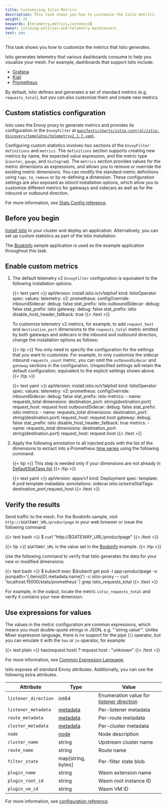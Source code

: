 ```yaml
---
title: Customizing Istio Metrics
description: This task shows you how to customize the Istio metrics.
weight: 25
keywords: [telemetry,metrics,customize]
owner: istio/wg-policies-and-telemetry-maintainers
test: yes
---
```


This task shows you how to customize the metrics that Istio generates.

Istio generates telemetry that various dashboards consume to help you visualize
your mesh. For example, dashboards that support Istio include:

* [Grafana](/docs/tasks/observability/metrics/using-istio-dashboard/)
* [Kiali](/docs/tasks/observability/kiali/)
* [Prometheus](/docs/tasks/observability/metrics/querying-metrics/)

By default, Istio defines and generates a set of standard metrics (e.g.
`requests_total`), but you can also customize them and create new metrics.

## Custom statistics configuration

Istio uses the Envoy proxy to generate metrics and provides its configuration in
the `EnvoyFilter` at
[`manifests/charts/istio-control/istio-discovery/templates/telemetryv2_1.7.yaml`]({{<github_blob>}}/manifests/charts/istio-control/istio-discovery/templates/telemetryv2_1.7.yaml).

Configuring custom statistics involves two sections of the
`EnvoyFilter`: `definitions` and `metrics`. The `definitions` section
supports creating new metrics by name, the expected value expression, and the
metric type (`counter`, `gauge`, and `histogram`). The `metrics` section
provides values for the metric dimensions as expressions, and allows you to
remove or override the existing metric dimensions. You can modify the standard
metric definitions using `tags_to_remove` or by re-defining a dimension. These
configuration settings are also exposed as istioctl installation options, which
allow you to customize different metrics for gateways and sidecars as well as
for the inbound or outbound direction.

For more information, see [Stats Config reference](/docs/reference/config/proxy_extensions/stats/).

## Before you begin

[Install Istio](/docs/setup/) in your cluster and deploy an application.
Alternatively, you can set up custom statistics as part of the Istio
installation.

The [Bookinfo](/docs/examples/bookinfo/) sample application is used as
the example application throughout this task.

## Enable custom metrics

1. The default telemetry v2 `EnvoyFilter` configuration is equivalent to the following installation options:

    {{< text yaml >}}
    apiVersion: install.istio.io/v1alpha1
    kind: IstioOperator
    spec:
      values:
        telemetry:
          v2:
            prometheus:
              configOverride:
                inboundSidecar:
                  debug: false
                  stat_prefix: istio
                outboundSidecar:
                  debug: false
                  stat_prefix: istio
                gateway:
                  debug: false
                  stat_prefix: istio
                  disable_host_header_fallback: true
    {{< /text >}}

    To customize telemetry v2 metrics, for example, to add `request_host`
    and `destination_port` dimensions to the `requests_total` metric emitted by both
    gateways and sidecars in the inbound and outbound direction, change the installation
    options as follows:

    {{< tip >}}
    You only need to specify the configuration for the settings that you want to customize.
    For example, to only customize the sidecar inbound `requests_count` metric, you can omit
    the `outboundSidecar` and `gateway` sections in the configuration. Unspecified
    settings will retain the default configuration, equivalent to the explicit settings shown above.
    {{< /tip >}}

    {{< text yaml >}}
    apiVersion: install.istio.io/v1alpha1
    kind: IstioOperator
    spec:
      values:
        telemetry:
          v2:
            prometheus:
              configOverride:
                inboundSidecar:
                  debug: false
                  stat_prefix: istio
                  metrics:
                    - name: requests_total
                      dimensions:
                        destination_port: string(destination.port)
                        request_host: request.host
                outboundSidecar:
                  debug: false
                  stat_prefix: istio
                  metrics:
                    - name: requests_total
                      dimensions:
                        destination_port: string(destination.port)
                        request_host: request.host
                gateway:
                  debug: false
                  stat_prefix: istio
                  disable_host_header_fallback: true
                  metrics:
                    - name: requests_total
                      dimensions:
                        destination_port: string(destination.port)
                        request_host: request.host
    {{< /text >}}

1. Apply the following annotation to all injected pods with the list of the
   dimensions to extract into a Prometheus
   [time series](https://en.wikipedia.org/wiki/Time_series) using the following command:

    {{< tip >}}
    This step is needed only  if your dimensions are not already in
    [DefaultStatTags list]({{<github_blob>}}/pkg/bootstrap/config.go)
    {{< /tip >}}

    {{< text yaml >}}
    apiVersion: apps/v1
    kind: Deployment
    spec:
      template: # pod template
        metadata:
          annotations:
            sidecar.istio.io/extraStatTags: destination_port,request_host
    {{< /text >}}

## Verify the results

Send traffic to the mesh. For the Bookinfo sample, visit `http://$GATEWAY_URL/productpage` in your web
browser or issue the following command:

{{< text bash >}}
$ curl "http://$GATEWAY_URL/productpage"
{{< /text >}}

{{< tip >}}
`$GATEWAY_URL` is the value set in the [Bookinfo](/docs/examples/bookinfo/) example.
{{< /tip >}}

Use the following command to verify that Istio generates the data for your new
or modified dimensions:

{{< text bash >}}
$ kubectl exec $(kubectl get pod -l app=productpage -o jsonpath='{.items[0].metadata.name}') -c istio-proxy -- curl 'localhost:15000/stats/prometheus' | grep istio_requests_total
{{< /text >}}

For example, in the output, locate the metric `istio_requests_total` and
verify it contains your new dimension.

## Use expressions for values

The values in the metric configuration are common expressions, which means you
must double-quote strings in JSON, e.g. "'string value'". Unlike Mixer
expression language, there is no support for the pipe (`|`) operator, but you
can emulate it with the `has` or `in` operator, for example:

{{< text plain >}}
has(request.host) ? request.host : "unknown"
{{< /text >}}

For more information, see [Common Expression Language](https://opensource.google/projects/cel).

Istio exposes all standard Envoy attributes. Additionally, you can use the
following extra attributes.

|Attribute   | Type  | Value |
|---|---|---|
| `listener_direction` | int64 | Enumeration value for [listener direction](https://www.envoyproxy.io/docs/envoy/latest/api-v2/api/v2/core/base.proto#envoy-api-enum-core-trafficdirection) |
| `listener_metadata` | [metadata](https://www.envoyproxy.io/docs/envoy/latest/api-v2/api/v2/core/base.proto#core-metadata) | Per-listener metadata |
| `route_metadata` | [metadata](https://www.envoyproxy.io/docs/envoy/latest/api-v2/api/v2/core/base.proto#core-metadata) | Per-route metadata |
| `cluster_metadata` | [metadata](https://www.envoyproxy.io/docs/envoy/latest/api-v2/api/v2/core/base.proto#core-metadata) | Per-cluster metadata |
| `node` | [node](https://www.envoyproxy.io/docs/envoy/latest/api-v2/api/v2/core/base.proto#core-node) | Node description |
| `cluster_name` | string | Upstream cluster name |
| `route_name` | string | Route name |
| `filter_state` | map[string, bytes] | Per-filter state blob |
| `plugin_name` | string | Wasm extension name |
| `plugin_root_id` | string | Wasm root instance ID |
| `plugin_vm_id` | string | Wasm VM ID |

For more information, see [configuration reference](/docs/reference/config/proxy_extensions/stats/).
